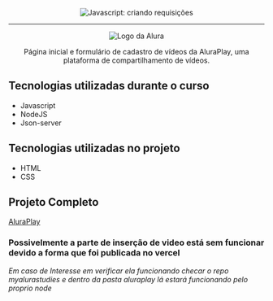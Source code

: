 <p align="center"> <img src="https://imgur.com/J3hD21O.png" alt="Javascript: criando requisições"> </p>

<hr>

<p align="center"> <img src="https://github.com/MonicaHillman/aluraplay-requisicoes/blob/main/img/logo.png" alt="Logo da Alura"> </p>
<p align="center">Página inicial e formulário de cadastro de vídeos da AluraPlay, uma plataforma de compartilhamento de vídeos.</p>

## Tecnologias utilizadas durante o curso
* Javascript
* NodeJS
* Json-server

## Tecnologias utilizadas no projeto
* HTML
* CSS

## Projeto Completo
[AluraPlay](https://projeto-aluraplay-fawn.vercel.app/)

### Possivelmente a parte de inserção de video está sem funcionar devido a forma que foi publicada no vercel 

*Em caso de Interesse em verificar ela funcionando checar o repo myalurastudies e dentro da pasta aluraplay lá estará funcionando pelo proprio node*

